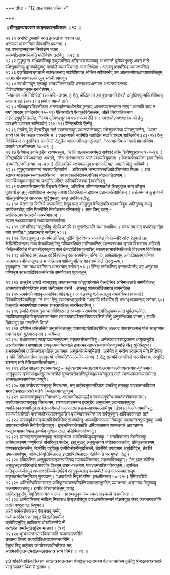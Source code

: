 +++
title = "12 साङ्गप्रपदनाधिकारः"

+++


**॥ श्रीमद्रहस्यत्रयसारे साङ्गप्रपदनाधिकारः ॥ १२ ॥**

१२।१ अभीष्टे दुस्साधे स्वत इतरतो वा क्वचन तत्  
भरन्यासं याच्नान्वितमभिवदन्ति प्रपदनम् ।  
इतः पश्चादस्मद्यतन निरपेक्षेण भवता  
समर्थ्योऽसावर्थस्त्विति मतिविशेषं तदविदुः ॥ २८ ॥  
१२।२ मुमुक्षुवाऩ अधिकारिक्कु इव्वुपायत्तिल् अङ्गिस्वरूपमावदु आभरणत्तै युडैयवऩुक्कु अवऩ् ताऩे रक्षित्तुक्कॊण्डु पूणक्कॊडुक्कु माप्पोले यथावस्थिमाऩ आत्मनिक्षेपम्। अदावदु प्रणवत्तिल् प्रथमाक्षरत्तिल्  
१२।३ प्रकृतिप्रत्यङ्गळाले सर्वरक्षकऩाय् सर्वशेषियाय्त् तोऱ्ऱिऩ सर्वेश्वरऩैप् पऱ्ऱ आत्मात्मीयरक्षणव्यापारत्तिलुम् आत्मात्मीयरक्षणफलत्तिलुम् स्वाधीनमागवुम्  
१२।४ स्वार्थमागवुन् दऩक्कु अन्वयमिल्लादबडि भरन्यासप्रधानमाऩ अत्यन्तपारतन्त्र्य-विशिष्टशेषत्वानुसन्धानविशेषम्।  
‘‘स्वात्मानं मयि निक्षिपेत्’’(सात्यकि-तन्त्रम्।) ऎऩ्ऱु चोदितमाऩ इव्वनुसन्धानविशेषत्तै अनुष्ठिक्कुम्बडि शेषियाय् स्वतन्त्रऩाऩ ईश्वरऩ् तऩ् प्रयोजनमागवे ताऩे  
१२।५ रक्षिक्कुम्बडिक्कीडाग अनन्यार्हानन्याधीनशेषभूतऩाय् अत्यन्तपरतन्त्रऩाऩ नाऩ् ‘‘आत्मापि चायं न मम’’(पारदम् शान्दिबर्वम् २५-१९) ऎऩ्गिऱबडिये ऎऩक्कुरियेऩल्लेऩ्, ऒऩ्ऱै निरुपाधिकमाग ऎऩ्ऩदॆऩ्ऱवुमुरियेऩल्लेऩ्, ‘‘स्वयं मृत्पिण्डभूतस्य परतन्त्रस्य देहिनः । स्वरक्षणेऽप्यशक्तस्य को हेतुः पररक्षणे’’(पारदम् शान्दिबर्वम् २९४-१९) ऎऩ्गिऱबडिये ऎऩ्ऩैयु  
१२।६ मॆऩदॆऩ्ऱु पेर् पॆऱ्ऱवऱ्ऱैयुम् नाऩे स्वतन्त्रऩायुम् प्रधानफलियायुम् रक्षित्तुक्कॊळ्ळ योग्यऩुमल्लेऩ्, ‘‘आत्मा राज्यं धनं चैव कळत्रं वाहनानि च । एतद्भगवते सर्वमिति तत्प्रेक्षितं सदा’’(पारदम् शान्दिबर्वम् ३४३-२४) ऎऩ्ऱु विवेकिकळ् अनुसन्धित्त क्रमत्तिले ऎऩ्ऩुडैय आात्मात्मीयङ्गळुमवऩदे, ‘‘आत्मात्मीयभरन्यासो ह्यात्मनिक्षेप उच्यते’’(लक्ष्मीतन्त्रम् १७-७९।)  
१२।७ ऎऩ्गैयाल् इवऱ्ऱिऩुडैय रक्षणभरमुम्, ‘‘न हि पालनसामर्थ्यमृते सर्वेश्वरं हरिम्’’(विष्णुपुराणम् १-२-२१।) ऎऩ्गिऱबडिये सर्वरक्षकऩाऩ अवऩदे, ‘‘तेन संरक्ष्यमाणस्य फले स्वाम्यवियुक्तता । केशवार्पणपर्यन्ता ह्यात्मनिक्षेप उच्यते’’(लक्ष्मीतन्त्रम् १७-७३।) ऎऩ्गिऱबडिये रक्षणफलमुम् प्रधानफलियाऩ अवऩदे यॆऩ्ऱु भाविक्कै।  
१२।८ मुमुक्षुमात्रसामान्यं स्वरूपादिसमर्पणं । अकिञ्चने भरन्यासस्त्वधिकोऽङ्गितया स्थितः ॥ अत्र रक्षाभरन्यासस्समस्सर्वफलार्थिनाम् । स्वरूपफलनिक्षेपस्त्वधिको मोक्षकाङ्क्षिणाम् ॥  
फलार्थियायुपायानुष्ठानम् पण्णुगिऱ जीवऩ् फलियायिरुक्क ईश्वरऩिङ्गु  
१२।९ प्रधानफलियाऩबडि यॆङ्ङऩे यॆऩ्ऩिल्, अचित्तिऩ् परिणामङ्गळ्बोले चित्तुक्कुत् ताऩ् कॊडुत्त पुरुषार्थङ्गळुम् सर्वशेषियाऩ तऩक्कु उगप्पा यिरुक्कैयाले ईश्वरऩ् प्रधानफलियागिऱाऩ्। अचेतनमाऩ कुऴमणऩै यऴित्तुप्पण्णियुम् आभरणम् पूट्टियुमऴगु कण्डु उगक्किऱदोडु,  
१२।१० चेतनमाऩ किळियै पञ्जरत्तिल् वैत्तुप् पाल् कॊडुत्तुम् वेण्डिऩबडि पऱक्कविट्टुम् अदिऩुगप्पु कण्डु उगक्किऱदोडु वासि यिल्लैयिऱे निरपेक्षराऩ रसिकर्क्कु। आऩ पिऩ्बु इङ्गु –  
स्वनिर्भरत्वपर्यन्तरक्षकैकार्थ्यभावनम् ।  
त्यक्त रक्षाफलस्वाम्यं रक्ष्यस्यात्मसमर्पणम् ॥  
१२।११ स्तोत्रत्तिल् ‘‘वपुरादिषु योऽपि कोऽपि वा गुणतोऽसानि यथा तथाविधः । तदयं तव पाद पद्मयोरहमद्यैव मया समर्पितः’’(आळवन्दार् स्तोत्रम् ५२।)  
१२।१२ ऎऩ्गिऱत्तुक्कुत् तात्पर्यमॆऩ्ऩॆऩ्ऩिल्, मुद्रैयि ट्टिरुक्किऱ राजाविऩ् किऴिच्चीरै ऒरु हेतुवाले तऩ् कैयिलेयिरुन्दाल् राजा कैक्कॊळ्ळुमॊऩ्ऱु उळ्ळिरुक्किऱ माणिक्कत्तिऩ् स्वरूपस्वभाव ङ्गळै विशदमाग अऱियादे किऴिच्चीरैयोडे मीळक्कॊडुक्कुमाप् पोले देहाद्यतिरिक्तात्माविऩ् स्वरूपस्वभावस्थितिकळै विश्दमाग विवेकिक्क  
१२।१३ अऱियादारुम् उळ्ळ अऱिवैक्कॊण्डु आत्मसमर्पणम् पण्णिऩाल् अव्वळवालुम् अनादिकालम् पण्णिऩ आत्मापहारचौर्यत्तालुण्डाऩ भगवन्निग्रहम् शमिक्कुमॆऩ्गिऱ शास्त्रार्थत्तिले तिरुवुळ्ळम्।  
इदुक्कुमेल् ‘‘मम नाथ यदस्ति’’(आळवन्दार् स्तोत्रम् ५३।) ऎऩ्गिऱ श्लोकत्तिल् इस्समर्पणत्तैप् पऱ्ऱ अनुशयम् पण्णिऱ्ऱुम् स्वरूपादिविवेकमऩ्ऱिक्के समर्पिक्कप् पुक्कालुम्

१२।१४ तऩ्ऩुडैय द्रव्यत्तै राजावुक्कु उपहारमागक् कॊडुप्पारैप्पोले यॆऩ्ऩदॆऩ्गिऱ अभिमानत्तोडे समर्पिक्किल् आत्मापहारचौर्यमडियऱ्ऱ तागा तॆऩ्गैक्काग वत्तऩै। अल्लदु शास्त्रचोदितमाय्त् तामनुष्ठित्त  
१२।१५ समर्पणत्तै अज्ञकृत्यमाक्किऩबडियऩ्ऱु। आग इरण्डु श्लोकत्तालुम् यथावस्थितस्वरूपादि विवेकमिल्लैयेयागिलुम् ‘‘न मम’’ ऎऩ्ऱु स्वसम्बन्धमऱुक्कैये ‘‘अहमपि तवैवास्मि हि भरः’’(आळवन्दार् स्तोत्रम् ६०) ऎऩ्ऩुम्बडि भरसमर्पणप्रधानमाऩ शास्त्रार्थत्तिल् सारमॆऩ्ऱदायिऱ्ऱु।  
१२।१६ इप्पडि शेषत्वानुसन्धानविशिष्टमाऩ स्वरक्षाभरसमर्पणम् द्वयत्तिलुपायपरमाऩ पूर्वखण्डत्तिल् महाविश्वासपूर्वकगोप्तृत्ववरणगर्भमाऩ शरणशब्दोपश्लिष्टक्रियापदत्तिले सेर्त्तु अनुसन्धिक्क प्राप्तम्। इप्पडि यिवैयाऱुम् इम् मन्त्रत्तिले विमर्श-  
१२।१७ दशैयिल् तऩित्तऩिये अनुसन्धित्तालुम् वाक्यार्थप्रतिपत्तिदशैयिल् अल्लाद वाक्यार्थङ्गळ् पोले साङ्गमाऩ प्रधानम् एक बुद्ध्यारूढमाम्। आगैयाल्  
१२।१८ यथाशास्त्रम् साङ्गप्रधानानुष्ठानम् सकृत्कर्तव्यमायिऱ्ऱु। अनेकव्यापारसाद्ध्यमाऩ धानुष्कऩुडैय लक्ष्यवेधार्थमाऩ बाणमोक्षम् क्षणकृत्यमागिऱाप्पोले इव्वात्मर-क्षाभरसमर्पणमिरुक्कुम्बडि यॆऩ्ऱु श्रुतिसिद्धम्। इप्भरसमर्पणमे प्रपत्तिमन्त्रङ्गळिल् प्रधानमाग अनुसन्धेयमॆऩ्ऩुमिडत्तै ‘‘अनेनैव तु मन्त्रेण स्वात्मानं मयि निक्षिपेत् । मयि निक्षिप्तकर्तव्यः कृतकृत्यो भविष्यति’’(सात्यकि-तन्त्रम्।) ऎऩ्ऱु सात्यकितन्त्रत्तिले भरस्वीकारम् पण्णुगिऱ शरण्यऩ् ताऩे तॆळियवरुळिच्चॆय्दाऩ्।  
१२।१९ इदिल् साङ्गानुष्ठानमायऱ्ऱदु – कर्तृत्वत्याग ममतात्याग फलत्यागफलोपायत्वत्याग-पूर्वकमाऩ आनुकूल्यसङ्कल्पाद्यर्थानुसन्धानत्तोडे गुरुपरंपरोपसत्तिपूर्वकद्वयवचनमुखत् ताले स्वरूपफलन्यासगर्भमाऩ आत्मरक्षाभरसमर्पणम् पण्णुगै।  
१२।२० इक् कर्तृत्वत्यागत्तुक्कु निबन्धनम्, तऩ् कर्तृत्वमुमवऩडियाग वन्ददॆऩ्ऱु तऩक्कु यावदात्मभावियाऩ भगवदेकपारतन्त्र्यत्तै यऱिगै। ममतात्यागत्तुक्कुम्  
१२।२१ फलत्यागत्तुक्कुम् निबन्धनम्, आत्मात्मीयङ्गळुडैय स्वरूपानुबन्धिभगवदेकशेषत्वज्ञानम्। फलोपायत्वत्यागत्तुक्कु निबन्धनम्, शरण्यप्रसादनमाऩ इवऩुडैय अनुष्ठानम् प्रधानफलत्तुक्कु व्यवहितकारणमागैयुम् अचेतनमागैयाले फल-प्रदानसङ्कल्पाश्रयमल्लामैयुम्। ईश्वरऩ् फलोपायमागिऱदु, सहजसौहार्दत्ताले करणकळेबरप्रदानन्दुडङ्गि द्वयोच्चारणपर्यन्तमाग सर्वत्तुक्कुम् आदिकारणमाऩ ताऩे  
१२।२२ प्रसादपूर्वकसङ्कल्पविशेषविशिष्टऩाय्क्कॊण्डु अव्यवहितकारणमागैयालुम् उपायान्तरशून्यऩुक्कु अव्वो उपायस्थानत्तिले निवेशिक्कैयालुम्। इङ्ङऩिरुक्कैक्कडि धर्मिग्राहकमाऩ शास्त्रत्ताले अवगतमाऩ वस्तुस्वभावमागैयाल् इव्वर्थम् युक्तिकळाल् चलिप्पिक्कवॊण्णादु।  
१२।२३ इस्साङ्गानुष्ठानत्तुक्कु नडादूरम्माळ् अरुळिच्चॆय्युञ्जुरुक्कु
-‘‘अनादिकालम् तेवरीरुक्कु अनिष्टाचरणम् पण्णुगैयाले संसरित्तुप् पोन्देऩ्, इऩ्ऱु मुदल् अनुकूलऩाय् वर्तिक्कक्कडवेऩ्, प्रतिकूलाचरणम् पण्णक्कडवेऩल्लेऩ्, तेवरीरैप् पॆऱुगैक्कु ऎऩ्गैयिलॊरुगैम्मुदलिल्लै, तेवरीरैये उपायमाग अऱुदियिट्टेऩ्, तेवरीरे उपायमागवेणुम्, अनिष्टनिवृत्तियिलादल् इष्टप्राप्तियिलादल् ऎऩक्किऩि भर मुण्डो’ ऎऩ्ऱु।  
१२।२४ इव्विडत्तिल् आनुकूल्यसङ्कल्पादिगळ् उपायपरिकरमाय् सकृत्तायिरुक्कुम्। मेल् इवऩ् कोलिऩ अनुकूलवृत्त्यादिगळोडे पोरुगिऱ विडमुम् उपाय-फलमाय् यावदात्मभावियायिरुक्कुम्। इवऱ्ऱिल् प्रातिकूल्यवर्जनमुम् अम्माळरुळिच्चॆय्दबडिये आनुकूल्यसङ्कल्पम्बोले सङ्कल्परूपमाऩालुम् सकृत्कर्तव्यमॆऩ्ऩुमिडम् सुस्पष्टम्। ‘‘अपायेभ्यो निवृत्तोऽस्मि’’(लक्ष्मीतन्त्रम् ५०-२१५) ऎऩ्गिऱबडिये  
१२।२५ अभिसन्धिविराममादल् प्रातिकूल्यस्वरूपनिवृत्तियादलाऩालुमदिल् प्रथमक्षणम् अङ्गमाय् मेलुळ्ळदु फलमागक्कडवदु। इप्पडि विश्वासत्तिलुम् पार्प्पदु।  
प्रवृत्तिरनुकूलेषु निवृत्तिश्चान्यतः फलम् । प्रारब्धसुकृताच्च स्यात् सङ्कल्पे च प्रपत्तितः ॥  
१२।२६ आगैयालिरुन्द नाळिल् निरपराध कैङ्कर्यत्तैयुम् प्रारब्धशरीरानन्तरं मोक्षत्तैयुञ् जेरप् फलमागक्कोलि प्रपत्ति पण्णुवार्गळ् निपुणर्।  
अऱवे परमॆऩ्ऱडैक्कलम् वैत्तऩरऩ्ऱु नम्मैप्  
पॆऱवे करुदिप् पॆरुन्दगवुऱ्ऱ पिराऩडिक्कीऴ्  
उऱवेयिवऩुयिर् काक्किऩ्ऱ वोरुयिरुण्मैयै नी  
मऱवेलॆऩ नम्मऱैमुडिसूडिय मऩ्ऩवरे। (१९)  
१२।२७ युग्यस्यन्दनसारथिक्रमवति त्रय्यन्तसन्दर्शिते  
तत्त्वानां त्रितये यथार्हविविधव्यापारसन्तानिनि ।  
हेतुत्वं त्रिषु कर्तृभाव उभयोस्स्वाधीनतैकत्र तत्  
स्वामिस्वीकृतयद्भरोऽयमलसस्तत्र स्वयं निर्भरः ॥ २९ ॥

इति श्रीकवितार्किकसिंहस्य सर्वतन्त्रस्वतन्त्रस्य श्रीमद्वेङ्कटनाथस्य वेदान्ताचार्यस्य कृतिषु श्रीमद्रहस्यत्रयसारे साङ्गप्रपदनाधिकारो द्वादशः ॥

